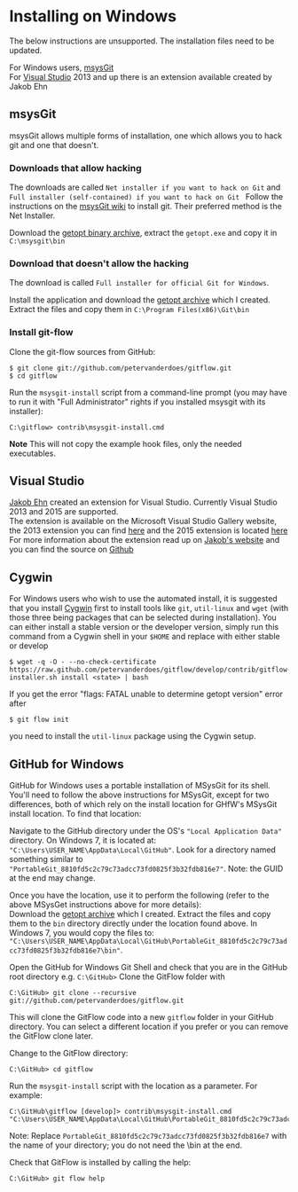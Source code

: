 # Installing on Windows

The below instructions are unsupported. The installation files need to be updated.

For Windows users, [msysGit](#msysgit)  
For [Visual Studio](#visual-studio) 2013 and up there is an extension available created by Jakob Ehn

## msysGit

msysGit allows multiple forms of installation, one which allows you to hack git and one that doesn't.

### Downloads that allow hacking
The downloads are called `Net installer if you want to hack on Git` and `Full installer (self-contained) if you want to hack on Git `
Follow the instructions on the [msysGit wiki](https://github.com/msysgit/msysgit/wiki/InstallMSysGit) to install git. Their preferred method is the Net Installer.

Download the [getopt binary archive](http://lrn.no-ip.info/other/mingw/mingw32/getopt/1.1.4-1/getopt-1.1.4-1-mingw32-bin.tar.lzma), extract the `getopt.exe`  and copy it in `C:\msysgit\bin` 

### Download that doesn't allow the hacking
The download is called `Full installer for official Git for Windows`.

Install the application and download the [getopt archive](http://bit.ly/T5ZMHE) which I created.
Extract the files and copy them in `C:\Program Files(x86)\Git\bin`

### Install git-flow
Clone the git-flow sources from GitHub:

	$ git clone git://github.com/petervanderdoes/gitflow.git
	$ cd gitflow

Run the `msysgit-install` script from a command-line prompt (you may have to
run it with "Full Administrator" rights if you installed msysgit with its
installer):

	C:\gitflow> contrib\msysgit-install.cmd

**Note**
This will not copy the example hook files, only the needed executables.

## Visual Studio
[Jakob Ehn](https://github.com/jakobehn/) created an extension for Visual Studio. Currently Visual Studio 2013 and 2015 are supported.  
The extension is available on the Microsoft Visual Studio Gallery website, the 2013 extension you can find [here](https://visualstudiogallery.msdn.microsoft.com/27f6d087-9b6f-46b0-b236-d72907b54683) and the 2015 extension is located [here](https://visualstudiogallery.msdn.microsoft.com/f5ae0a1d-005f-4a09-a19c-3f46ff30400a)  
For more information about the extension read up on [Jakob's website](http://blog.ehn.nu/2015/02/introducing-gitflow-for-visual-studio/) and you can find the source on [Github](https://github.com/jakobehn/GitFlow.VS)  


## Cygwin


For Windows users who wish to use the automated install, it is suggested that you install [Cygwin](http://www.cygwin.com/)
first to install tools like `git`, `util-linux` and `wget` (with those three being packages that can be selected
during installation).
You can either install a stable version or the developer version, simply run 
this command from a Cygwin shell in your `$HOME` and replace <state> with either stable or develop

	$ wget -q -O - --no-check-certificate https://raw.github.com/petervanderdoes/gitflow/develop/contrib/gitflow-installer.sh install <state> | bash

If you get the error "flags: FATAL unable to determine getopt version" error after 

	$ git flow init

you need to install the `util-linux` package using the Cygwin setup.

## GitHub for Windows

GitHub for Windows uses a portable installation of MSysGit for its shell. You'll need to follow the above instructions for MSysGit, except for two differences, both of which rely on the install location for GHfW's MSysGit install location. To find that location:

Navigate to the GitHub directory under the OS's `"Local Application Data"` directory. On Windows 7, it is located at: `"C:\Users\USER_NAME\AppData\Local\GitHub"`.
Look for a directory named something similar to `"PortableGit_8810fd5c2c79c73adcc73fd0825f3b32fdb816e7"`. Note: the GUID at the end may change.

Once you have the location, use it to perform the following (refer to the above MSysGet instructions above for more details):  
Download the [getopt archive](http://bit.ly/T5ZMHE) which I created. Extract the files and copy them to the `bin` directory directly under the location found above. In Windows 7, you would copy the files to: `"C:\Users\USER_NAME\AppData\Local\GitHub\PortableGit_8810fd5c2c79c73adcc73fd0825f3b32fdb816e7\bin"`.

Open the GitHub for Windows Git Shell and check that you are in the GitHub root directory e.g. `C:\GitHub>`
Clone the GitFlow folder with 

	C:\GitHub> git clone --recursive git://github.com/petervanderdoes/gitflow.git

This will clone the GitFlow code into a new `gitflow` folder in your GitHub directory. You can select a different location if you prefer or you can remove the GitFlow clone later.

Change to the GitFlow directory:

	C:\GitHub> cd gitflow

Run the `msysgit-install` script with the location as a parameter. For example:

	C:\GitHub\gitflow [develop]> contrib\msysgit-install.cmd "C:\Users\USER_NAME\AppData\Local\GitHub\PortableGit_8810fd5c2c79c73adcc73fd0825f3b32fdb816e7"

Note: Replace `PortableGit_8810fd5c2c79c73adcc73fd0825f3b32fdb816e7` with the name of your directory; you do not need the \bin at the end.

Check that GitFlow is installed by calling the help:

	C:\GitHub> git flow help 

